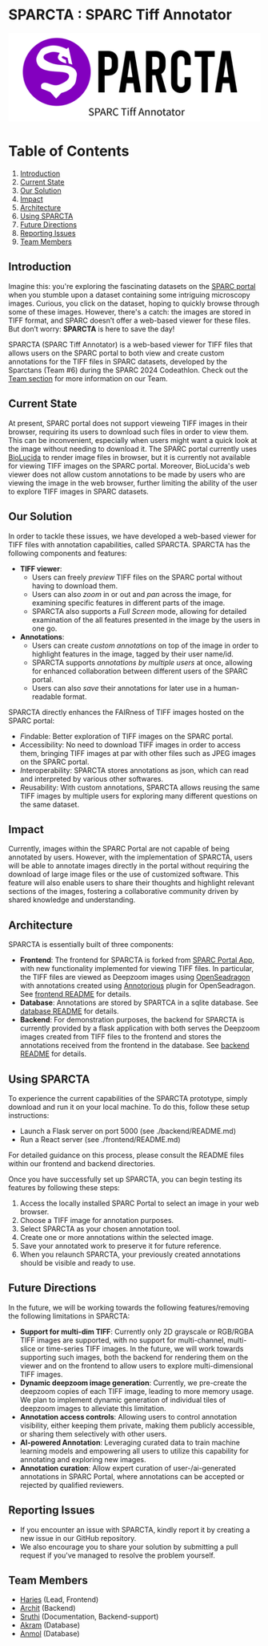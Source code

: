 # SPARCTA : SPARC Tiff Annotator

<p align="center">
  <img src="assets/img/SPARCta logo header.png" alt="SPARCTA Header"/>
</p>

# Table of Contents

1.  [Introduction](#introduction)
2.  [Current State](#current-state)
3.  [Our Solution](#our-solution)
4.  [Impact](#impact)
5.  [Architecture](#architecture)
6.  [Using SPARCTA](#using-sparcta)
7.  [Future Directions](#future-directions)
8.  [Reporting Issues](#reporting-issues)
9.  [Team Members](#team-members)


## Introduction

Imagine this: you're exploring the fascinating datasets on the [SPARC portal](https://sparc.science) when you stumble upon a dataset containing some intriguing microscopy images. Curious, you click on the dataset, hoping to quickly browse through some of these images. However, there's a catch: the images are stored in TIFF format, and SPARC doesn’t offer a web-based viewer for these files. But don’t worry: **SPARCTA** is here to save the day!

SPARCTA (SPARC Tiff Annotator) is a web-based viewer for TIFF files that allows users on the SPARC portal to both view and create custom annotations for the TIFF files in SPARC datasets, developed by the Sparctans (Team #6) during the SPARC 2024 Codeathlon. Check out the [Team section](#team-members) for more information on our Team.

## Current State

At present, SPARC portal does not support vieweing TIFF images in their browser, requiring its users to download such files in order to view them. This can be inconvenient, especially when users might want a quick look at the image without needing to download it. The SPARC portal currently uses [BioLucida](https://www.biolucida.net/login) to render image files in browser, but it is currently not available for viewing TIFF images on the SPARC portal. Moreover, BioLucida's web viewer does not allow custom annotations to be made by users who are viewing the image in the web browser, further limiting the ability of the user to explore TIFF images in SPARC datasets.

## Our Solution

In order to tackle these issues, we have developed a web-based viewer for TIFF files with annotation capabilities, called SPARCTA. SPARCTA has the following components and features:
- **TIFF viewer**:
  - Users can freely *preview* TIFF files on the SPARC portal without having to download them.
  - Users can also *zoom* in or out and *pan* across the image, for examining specific features in different parts of the image.
  - SPARCTA also supports a *Full Screen* mode, allowing for detailed examination of the all features presented in the image by the users in one go.
- **Annotations**:
  - Users can create *custom annotations* on top of the image in order to highlight features in the image, tagged by their user name/id.
  - SPARCTA supports *annotations by multiple users* at once, allowing for enhanced collaboration between different users of the SPARC portal.
  - Users can also *save* their annotations for later use in a human-readable format.

SPARCTA directly enhances the FAIRness of TIFF images hosted on the SPARC portal:
- *F*indable: Better exploration of TIFF images on the SPARC portal.
- *A*ccessibility: No need to download TIFF images in order to access them, bringing TIFF images at par with other files such as JPEG images on the SPARC portal.
- *I*nteroperability: SPARCTA stores annotations as json, which can read and interpreted by various other softwares.
- *R*eusability: With custom annotations, SPARCTA allows reusing the same TIFF images by multiple users for exploring many different questions on the same dataset.

## Impact

Currently, images within the SPARC Portal are not capable of being annotated by users. However, with the implementation of SPARCTA, users will be able to annotate images directly in the portal without requiring the download of large image files or the use of customized software. This feature will also enable users to share their thoughts and highlight relevant sections of the images, fostering a collaborative community driven by shared knowledge and understanding.

## Architecture

SPARCTA is essentially built of three components:
- **Frontend**: The frontend for SPARCTA is forked from [SPARC Portal App](https://github.com/nih-sparc/sparc-app-2), with new functionality implemented for viewing TIFF files. In particular, the TIFF files are viewed as Deepzoom images using [OpenSeadragon](https://openseadragon.github.io/docs/) with annotations created using [Annotorious](https://github.com/annotorious/annotorious-openseadragon) plugin for OpenSeadragon. See [frontend README](./frontend/README.md) for details.
- **Database**: Annotations are stored by SPARTCA in a sqlite database. See [database README](./database/README.md) for details.
- **Backend**: For demonstration purposes, the backend for SPARCTA is currently provided by a flask application with both serves the Deepzoom images created from TIFF files to the frontend and stores the annotations received from the frontend in the database. See [backend README](./backend/README.md) for details.

## Using SPARCTA

To experience the current capabilities of the SPARCTA prototype, simply download and run it on your local machine. To do this, follow these setup instructions:

- Launch a Flask server on port 5000 (see ./backend/README.md)
- Run a React server (see ./frontend/README.md)

For detailed guidance on this process, please consult the README files within our frontend and backend directories.

Once you have successfully set up SPARCTA, you can begin testing its features by following these steps:

1. Access the locally installed SPARC Portal to select an image in your web browser.
2. Choose a TIFF image for annotation purposes.
3. Select SPARCTA as your chosen annotation tool.
4. Create one or more annotations within the selected image.
5. Save your annotated work to preserve it for future reference.
6. When you relaunch SPARCTA, your previously created annotations should be visible and ready to use.

## Future Directions

In the future, we will be working towards the following features/removing the following limitations in SPARCTA:
- **Support for multi-dim TIFF**: Currently only 2D grayscale or RGB/RGBA TIFF images are supported, with no support for multi-channel, multi-slice or time-series TIFF images. In the future, we will work towards supporting such images, both the backend for rendering them on the viewer and on the frontend to allow users to explore multi-dimensional TIFF images.
- **Dynamic deepzoom image generation**: Currently, we pre-create the deepzoom copies of each TIFF image, leading to more memory usage. We plan to implement dynamic generation of individual tiles of deepzoom images to alleviate this limitation.
- **Annotation access controls**: Allowing users to control annotation visibility, either keeping them private, making them publicly accessible, or sharing them selectively with other users.
- **AI-powered Annotation**: Leveraging curated data to train machine learning models and empowering all users to utilize this capability for annotating and exploring new images.
- **Annotation curation**: Allow expert curation of user-/ai-generated annotations in SPARC Portal, where annotations can be accepted or rejected by qualified reviewers.

## Reporting Issues

- If you encounter an issue with SPARCTA, kindly report it by creating a new issue in our GitHub repository.
- We also encourage you to share your solution by submitting a pull request if you've managed to resolve the problem yourself.

## Team Members

- [Haries](https://github.com/hariesramdhani) (Lead, Frontend)
- [Archit](https://github.com/bhatnagararchit) (Backend)
- [Sruthi]() (Documentation, Backend-support)
- [Akram](https://github.com/akram0618) (Database)
- [Anmol](https://github.com/codemeleon) (Database)
